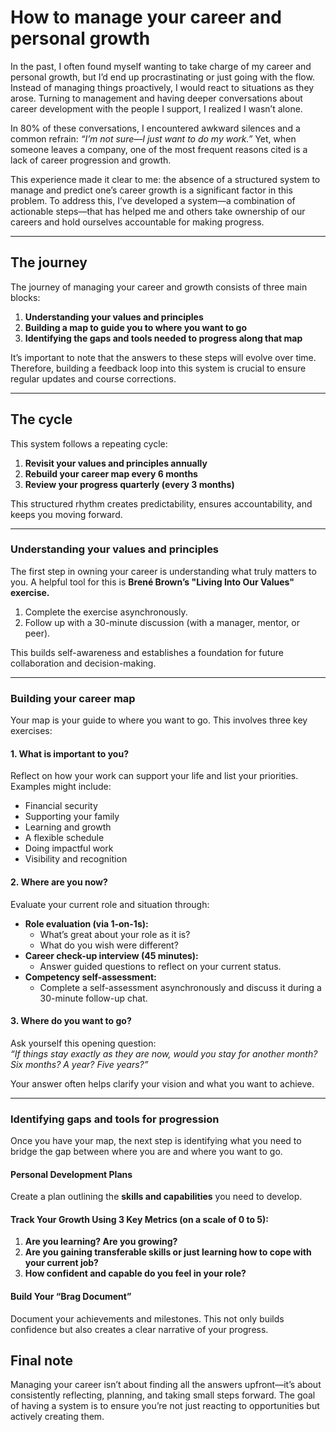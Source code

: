 # How to manage your career and personal growth

In the past, I often found myself wanting to take charge of my career and personal growth, but I’d end up procrastinating or just going with the flow. Instead of managing things proactively, I would react to situations as they arose. Turning to management and having deeper conversations about career development with the people I support, I realized I wasn’t alone.  

In 80% of these conversations, I encountered awkward silences and a common refrain: *“I’m not sure—I just want to do my work.”* Yet, when someone leaves a company, one of the most frequent reasons cited is a lack of career progression and growth.  

This experience made it clear to me: the absence of a structured system to manage and predict one’s career growth is a significant factor in this problem. To address this, I’ve developed a system—a combination of actionable steps—that has helped me and others take ownership of our careers and hold ourselves accountable for making progress.

---

## The journey

The journey of managing your career and growth consists of three main blocks:

1. **Understanding your values and principles**  
2. **Building a map to guide you to where you want to go**  
3. **Identifying the gaps and tools needed to progress along that map**  

It’s important to note that the answers to these steps will evolve over time. Therefore, building a feedback loop into this system is crucial to ensure regular updates and course corrections.

---

## The cycle

This system follows a repeating cycle:  

1. **Revisit your values and principles annually**  
2. **Rebuild your career map every 6 months**  
3. **Review your progress quarterly (every 3 months)**  

This structured rhythm creates predictability, ensures accountability, and keeps you moving forward.

---

### Understanding your values and principles

The first step in owning your career is understanding what truly matters to you. A helpful tool for this is **Brené Brown’s "Living Into Our Values" exercise.**  

1. Complete the exercise asynchronously.  
2. Follow up with a 30-minute discussion (with a manager, mentor, or peer).  

This builds self-awareness and establishes a foundation for future collaboration and decision-making.

---

### Building your career map

Your map is your guide to where you want to go. This involves three key exercises:

#### 1. What is important to you?  
Reflect on how your work can support your life and list your priorities. Examples might include:  
- Financial security  
- Supporting your family  
- Learning and growth  
- A flexible schedule  
- Doing impactful work  
- Visibility and recognition  

#### 2. Where are you now?  
Evaluate your current role and situation through:  
- **Role evaluation (via 1-on-1s):**  
   - What’s great about your role as it is?  
   - What do you wish were different?  
- **Career check-up interview (45 minutes):**  
   - Answer guided questions to reflect on your current status.  
- **Competency self-assessment:**  
   - Complete a self-assessment asynchronously and discuss it during a 30-minute follow-up chat.  

#### 3. Where do you want to go?  
Ask yourself this opening question:  
*“If things stay exactly as they are now, would you stay for another month? Six months? A year? Five years?”*  

Your answer often helps clarify your vision and what you want to achieve.

---

### Identifying gaps and tools for progression

Once you have your map, the next step is identifying what you need to bridge the gap between where you are and where you want to go.  

#### Personal Development Plans  
Create a plan outlining the **skills and capabilities** you need to develop.  

#### Track Your Growth Using 3 Key Metrics (on a scale of 0 to 5):  
1. **Are you learning? Are you growing?**  
2. **Are you gaining transferable skills or just learning how to cope with your current job?**  
3. **How confident and capable do you feel in your role?**

#### Build Your “Brag Document”  

Document your achievements and milestones. This not only builds confidence but also creates a clear narrative of your progress.

## Final note

Managing your career isn’t about finding all the answers upfront—it’s about consistently reflecting, planning, and taking small steps forward. The goal of having a system is to ensure you’re not just reacting to opportunities but actively creating them.